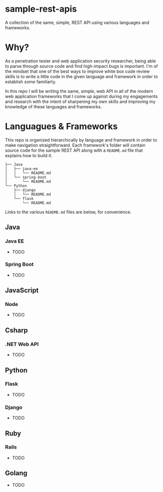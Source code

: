 # sample-rest-apis

A collection of the same, simple, REST API using various languages and frameworks.

# Why?

As a penetration tester and web application security researcher, being able to parse through source code and find high-impact bugs is important. I'm of the mindset that one of the best ways to improve white box code review skills is to write a little code in the given language and framework in order to establish some familiarty.

In this repo I will be writing the same, simple, web API in all of the modern web application frameworks that I come up against during my engagements and research with the intent of sharpening my own skills and improving my knowledge of these languages and frameworks.

# Languagues & Frameworks

This repo is organized hierarchically by language and framework in order to make navigation straightforward. Each framework's folder will contain source code for the sample REST API along with a `README.md` file that explains how to build it.

```
├── Java
│   ├── java-ee
│   │   └── README.md
│   └── spring-boot
│       └── README.md
└── Python
    ├── django
    │   └── README.md
    └── flask
        └── README.md
```

Links to the various `README.md` files are below, for convenience.

## Java

### Java EE

- TODO

### Spring Boot

- TODO

## JavaScript

### Node

- TODO

## Csharp

### .NET Web API

- TODO

## Python

### Flask

- TODO

### Django

- TODO

## Ruby

### Rails

- TODO

## Golang

- TODO

